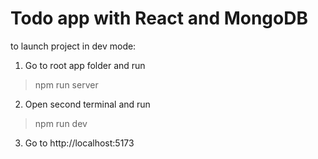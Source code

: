 # Todo app with React and MongoDB

to launch project in dev mode:

1. Go to root app folder and run
> npm run server
2. Open second terminal and run
> npm run dev
3. Go to http://localhost:5173
